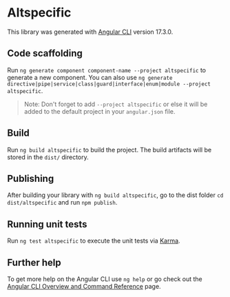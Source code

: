 # Altspecific

This library was generated with [Angular CLI](https://github.com/angular/angular-cli) version 17.3.0.

## Code scaffolding

Run `ng generate component component-name --project altspecific` to generate a new component. You can also use `ng generate directive|pipe|service|class|guard|interface|enum|module --project altspecific`.
> Note: Don't forget to add `--project altspecific` or else it will be added to the default project in your `angular.json` file. 

## Build

Run `ng build altspecific` to build the project. The build artifacts will be stored in the `dist/` directory.

## Publishing

After building your library with `ng build altspecific`, go to the dist folder `cd dist/altspecific` and run `npm publish`.

## Running unit tests

Run `ng test altspecific` to execute the unit tests via [Karma](https://karma-runner.github.io).

## Further help

To get more help on the Angular CLI use `ng help` or go check out the [Angular CLI Overview and Command Reference](https://angular.io/cli) page.
